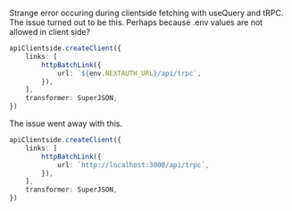 Strange error occuring during clientside fetching with useQuery and tRPC. The issue turned out to be this. Perhaps because .env values are not allowed in client side?

```ts
apiClientside.createClient({
    links: [
        httpBatchLink({
            url: `${env.NEXTAUTH_URL}/api/trpc`,
        }),
    ],
    transformer: SuperJSON,
})
```

The issue went away with this.
```ts
apiClientside.createClient({
    links: [
        httpBatchLink({
            url: `http://localhost:3000/api/trpc`,
        }),
    ],
    transformer: SuperJSON,
})
```